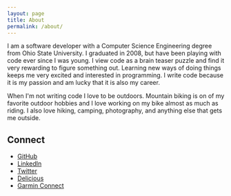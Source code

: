 ```yaml
---
layout: page
title: About
permalink: /about/
---
```


I am a software developer with a Computer Science Engineering degree from Ohio State University. I graduated in 2008, but have been playing with code ever since I was young. I view code as a brain teaser puzzle and find it very rewarding to figure something out. Learning new ways of doing things keeps me very excited and interested in programming. I write code because it is my passion and am lucky that it is also my career.

When I'm not writing code I love to be outdoors. Mountain biking is on of my favorite outdoor hobbies and I love working on my bike almost as much as riding. I also love hiking, camping, photography, and anything else that gets me outside.

## Connect

- [GitHub](https://github.com/jimmay5469)
- [LinkedIn](http://www.linkedin.com/in/jimmylauzau)
- [Twitter](https://twitter.com/jimmay5469)
- [Delicious](https://delicious.com/jimmay5469)
- [Garmin Connect](http://connect.garmin.com/profile/jimmay5469)
